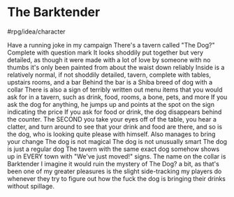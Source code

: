 # The Barktender

#rpg/idea/character 

Have a running joke in my campaign
There's a tavern called "The Dog?"
Complete with question mark
It looks shoddily put together but very detailed, as though it were made with a lot of love by someone with no thumbs
it's only been painted from about the waist down reliably
Inside is a relatively normal, if not shoddily detailed, tavern, complete with tables, upstairs rooms, and a bar
Behind the bar is a Shiba breed of dog with a collar
There is also a sign of terribly written out menu items that you would ask for in a tavern, such as drink, food, rooms, a bone, pets, and more
If you ask the dog for anything, he jumps up and points at the spot on the sign indicating the price
If you ask for food or drink, the dog disappears behind the counter. The SECOND you take your eyes off of the table, you hear a clatter, and turn around to see that your drink and food are there, and so is the dog, who is looking quite please with himself.
Also manages to bring your change
The dog is not magical
The dog is not unusually smart
The dog is just a regular dog
The tavern with the same exact dog somehow shows up in EVERY town with "We've just moved!" signs.
The name on the collar is Barktender
I imagine it would ruin the mystery of The Dog? a bit, as that's been one of my greater pleasures is the slight side-tracking my players do whenever they try to figure out how the fuck the dog is bringing their drinks without spillage.